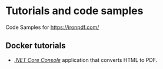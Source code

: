 # Tutorials and code samples

Code Samples for https://ironpdf.com/

## Docker tutorials
* [_.NET Core Console_](./HtmlToPdf) application that converts HTML to PDF.
